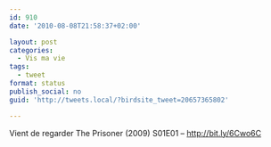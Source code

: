 ```yaml
---
id: 910
date: '2010-08-08T21:58:37+02:00'

layout: post
categories:
  - Vis ma vie
tags:
  - tweet
format: status
publish_social: no
guid: 'http://tweets.local/?birdsite_tweet=20657365802'

---
```


Vient de regarder The Prisoner (2009) S01E01 – http://bit.ly/6Cwo6C
